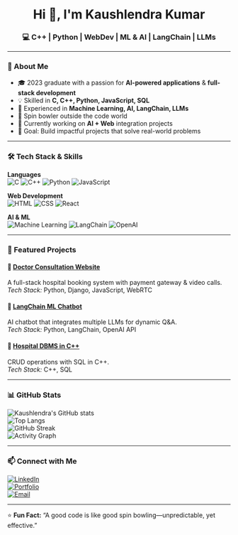 <!-- Profile Banner -->

<h1 align="center">Hi 👋, I'm Kaushlendra Kumar</h1>
<h3 align="center">💻 C++ | Python | WebDev | ML & AI | LangChain | LLMs</h3>

---

### 🚀 About Me
- 🎓 2023 graduate with a passion for **AI-powered applications** & **full-stack development**  
- 💡 Skilled in **C, C++, Python, JavaScript, SQL**  
- 🤖 Experienced in **Machine Learning, AI, LangChain, LLMs**  
- 🏏 Spin bowler outside the code world  
- 🌱 Currently working on **AI + Web** integration projects  
- 🎯 Goal: Build impactful projects that solve real-world problems

---

### 🛠️ Tech Stack & Skills

**Languages**  
![C](https://img.shields.io/badge/C-00599C?style=for-the-badge&logo=c&logoColor=white)
![C++](https://img.shields.io/badge/C++-00599C?style=for-the-badge&logo=cplusplus&logoColor=white)
![Python](https://img.shields.io/badge/Python-3776AB?style=for-the-badge&logo=python&logoColor=white)
![JavaScript](https://img.shields.io/badge/JavaScript-323330?style=for-the-badge&logo=javascript&logoColor=F7DF1E)

**Web Development**  
![HTML](https://img.shields.io/badge/HTML5-E34F26?style=for-the-badge&logo=html5&logoColor=white)
![CSS](https://img.shields.io/badge/CSS3-1572B6?style=for-the-badge&logo=css3&logoColor=white)
![React](https://img.shields.io/badge/React-20232A?style=for-the-badge&logo=react&logoColor=61DAFB)

**AI & ML**  
![Machine Learning](https://img.shields.io/badge/Machine%20Learning-102230?style=for-the-badge&logo=tensorflow&logoColor=white)
![LangChain](https://img.shields.io/badge/LangChain-000000?style=for-the-badge&logo=chainlink&logoColor=white)
![OpenAI](https://img.shields.io/badge/OpenAI-412991?style=for-the-badge&logo=openai&logoColor=white)

---

### 📌 Featured Projects

#### 🏥 [Doctor Consultation Website](https://github.com/Kaushlendra-Kumar/doctor-consultation)
A full-stack hospital booking system with payment gateway & video calls.  
*Tech Stack:* Python, Django, JavaScript, WebRTC

#### 🤖 [LangChain ML Chatbot](https://github.com/Kaushlendra-Kumar/langchain-ml)
AI chatbot that integrates multiple LLMs for dynamic Q&A.  
*Tech Stack:* Python, LangChain, OpenAI API

#### 💾 [Hospital DBMS in C++](https://github.com/Kaushlendra-Kumar/hospital-dbms)
CRUD operations with SQL in C++.  
*Tech Stack:* C++, SQL

---

### 📊 GitHub Stats
![Kaushlendra's GitHub stats](https://github-readme-stats.vercel.app/api?username=Kaushlendra-Kumar&show_icons=true&theme=tokyonight)  
![Top Langs](https://github-readme-stats.vercel.app/api/top-langs/?username=Kaushlendra-Kumar&layout=compact&theme=tokyonight)  
![GitHub Streak](https://github-readme-streak-stats.herokuapp.com/?user=Kaushlendra-Kumar&theme=tokyonight)  
![Activity Graph](https://github-readme-activity-graph.vercel.app/graph?username=Kaushlendra-Kumar&theme=react-dark)  

---

### 📫 Connect with Me
[![LinkedIn](https://img.shields.io/badge/LinkedIn-0A66C2?style=for-the-badge&logo=linkedin&logoColor=white)](https://linkedin.com/in/yourprofile)  
[![Portfolio](https://img.shields.io/badge/Portfolio-000000?style=for-the-badge&logo=About.me&logoColor=white)](https://yourportfolio.com)  
[![Email](https://img.shields.io/badge/Email-D14836?style=for-the-badge&logo=gmail&logoColor=white)](mailto:your.email@example.com)

---

⭐ **Fun Fact:** “A good code is like good spin bowling—unpredictable, yet effective.”
